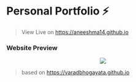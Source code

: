 # Personal Portfolio ⚡️ 
> View Live on https://aneeshma14.github.io


### Website Preview
<p align="center"> 
  <kbd>
    <a href="https://aneeshma.github.io" target="_blank"><img src="examples/preview.gif">
  </a>
  </kbd>
</p>


>based on https://varadbhogayata.github.io
